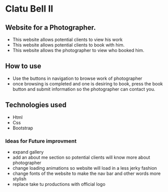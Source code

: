 # Clatu Bell II
## Website for a Photographer. 
- This website allows potential clients to view his work 
- This website allows potential clients to book with him. 
- This website allows the photographer to view who booked him.

## How to use 
- Use the buttons in navigation to browse work of photographer
- once browsing is completed and one is desiring to book, press the book button and submit information so the photographer can contact you.

## Technologies used
- Html 
- Css
- Bootstrap 

### Ideas for Future improvment

- expand gallery
- add an about me section so potential clients will know more about photographer
- change loading animations so website will load in a less jerky fashion 
- change fonts of the website to make the nav bar and other words more stylish
- replace take tu productions with official logo


